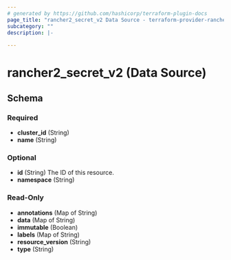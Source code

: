 ```yaml
---
# generated by https://github.com/hashicorp/terraform-plugin-docs
page_title: "rancher2_secret_v2 Data Source - terraform-provider-rancher2"
subcategory: ""
description: |-
  
---
```


# rancher2_secret_v2 (Data Source)





<!-- schema generated by tfplugindocs -->
## Schema

### Required

- **cluster_id** (String)
- **name** (String)

### Optional

- **id** (String) The ID of this resource.
- **namespace** (String)

### Read-Only

- **annotations** (Map of String)
- **data** (Map of String)
- **immutable** (Boolean)
- **labels** (Map of String)
- **resource_version** (String)
- **type** (String)


